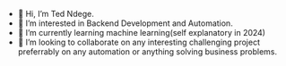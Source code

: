 - 👋 Hi, I’m Ted Ndege.
- 👀 I’m interested in Backend Development and Automation.
- 🌱 I’m currently learning machine learning(self explanatory in 2024)
- 💞️ I’m looking to collaborate on any interesting challenging project preferrably on any automation or anything solving business problems. 

<!---
tedndege/tedndege is a ✨ special ✨ repository because its `README.md` (this file) appears on your GitHub profile.
You can click the Preview link to take a look at your changes.
--->
